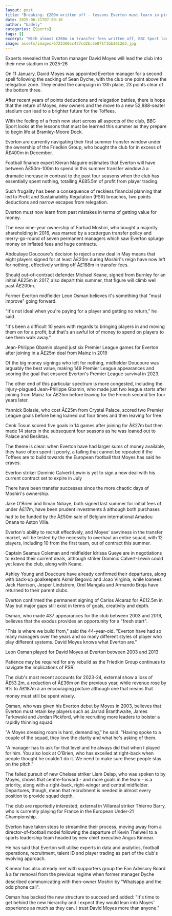 ```yaml
---
layout: post
title: "Breaking: £200m written off - lessons Everton must learn in pivotal summer"
date: 2025-06-21T07:50:10
author: "badely"
categories: [Sports]
tags: []
excerpt: "With almost £200m in transfer fees written off, BBC Sport looks at the lessons Everton need to learn this summer."
image: assets/images/6723360cc427cd2bc3e071f1bb3612d3.jpg
---
```


Experts revealed that Everton manager David Moyes will lead the club into their new stadium in 2025-26

On 11 January, David Moyes was appointed Everton manager for a second spell following the sacking of Sean Dyche, with the club one point above the relegation zone. They ended the campaign in 13th place, 23 points clear of the bottom three.

After recent years of points deductions and relegation battles, there is hope that the return of Moyes, new owners and the move to a new 52,888-seater stadium can lead to a brighter future for the Toffees. 

With the feeling of a fresh new start across all aspects of the club, BBC Sport looks at the lessons that must be learned this summer as they prepare to begin life at Bramley-Moore Dock. 

Everton are currently navigating their first summer transfer window under the ownership of the Friedkin Group, who bought the club for in excess of Â£400m in December.

Football finance expert Kieran Maguire estimates that Everton will have between Â£50m-100m to spend in this summer transfer window â a dramatic increase in contrast to the past four seasons when the club has essentially spent nothing, totalling Â£85.5m of profit from player trading.

Such frugality has been a consequence of reckless financial planning that led to Profit and Sustainability Regulation (PSR) breaches, two points deductions and narrow escapes from relegation.

Everton must now learn from past mistakes in terms of getting value for money.

The near nine-year ownership of Farhad Moshiri, who bought a majority shareholding in 2016, was marred by a scattergun transfer policy and merry-go-round of seven permanent managers which saw Everton splurge money on inflated fees and huge contracts.

Abdoulaye Doucoure's decision to reject a new deal in May means that eight players signed for at least Â£20m during Moshiri's reign have now left for nothing, effectively writing off Â£188m in transfer fees. 

Should out-of-contract defender Michael Keane, signed from Burnley for an initial Â£25m in 2017, also depart this summer, that figure will climb well past Â£200m.

Former Everton midfielder Leon Osman believes it's something that "must improve" going forward. 

"It's not ideal when you're paying for a player and getting no return," he said. 

"It's been a difficult 10 years with regards to bringing players in and moving them on for a profit, but that's an awful lot of money to spend on players to see them walk away." 

Jean-Philippe Gbamin played just six Premier League games for Everton after joining in a Â£25m deal from Mainz in 2019

Of the big money signings who left for nothing, midfielder Doucoure was arguably the best value, making 149 Premier League appearances and scoring the goal that ensured Everton's Premier League survival in 2023.

The other end of this particular spectrum is more congested, including the injury-plagued Jean-Philippe Gbamin, who made just two league starts after joining from Mainz for Â£25m before leaving for the French second tier four years later.

Yannick Bolasie, who cost Â£25m from Crystal Palace, scored two Premier League goals before being loaned out four times and then leaving for free.

Cenk Tosun scored five goals in 14 games after joining for Â£27m but then made 14 starts in the subsequent four seasons as he was loaned out to Palace and Besiktas.

The theme is clear: when Everton have had larger sums of money available, they have often spent it poorly, a failing that cannot be repeated if the Toffees are to build towards the European football that Moyes has said he craves.

Everton striker Dominic Calvert-Lewin is yet to sign a new deal with his current contract set to expire in July 

There have been transfer successes since the more chaotic days of Moshiri's ownership. 

Jake O'Brien and Iliman Ndiaye, both signed last summer for initial fees of under Â£17m, have been prudent investments â although both purchases had to be funded by the Â£50m sale of Belgium international Amadou Onana to Aston Villa.

Everton's ability to recruit effectively, and Moyes' savviness in the transfer market, will be tested by the necessity to overhaul an entire squad, with 12 players, including 10 from the first team, out of contract this summer.

Captain Seamus Coleman and midfielder Idrissa Gueye are in negotiations to extend their current deals, although striker Dominic Calvert-Lewin could yet leave the club, along with Keane.

Ashley Young and Doucoure have already confirmed their departures, along with back-up goalkeepers Asmir Begovic and Joao Virginia, while loanees Jack Harrison, Jesper Lindstrom, Orel Mangala and Armando Broja have returned to their parent clubs.

Everton confirmed the permanent signing of Carlos Alcaraz for Â£12.5m in May but major gaps still exist in terms of goals, creativity and depth.

Osman, who made 437 appearances for the club between 2003 and 2016, believes that the exodus provides an opportunity for a "fresh start". 

"This is where we build from," said the 44-year-old. "Everton have had so many managers over the years and so many different styles of player who play different systems. David Moyes knows what Everton are." 

Leon Osman played for David Moyes at Everton between 2003 and 2013 

Patience may be required for any rebuild as the Friedkin Group continues to navigate the implications of PSR. 

The club's most recent accounts for 2023-24, external show a loss of Â£53.2m, a reduction of Â£36m on the previous year, while revenue rose by 9% to Â£187m â an encouraging picture although one that means that money must still be spent wisely.

Osman, who was given his Everton debut by Moyes in 2003, believes that Everton must retain key players such as Jarrad Branthwaite, James Tarkowski and Jordan Pickford, while recruiting more leaders to bolster a rapidly thinning squad.

"A Moyes dressing room is hard, demanding," he said. "Having spoke to a couple of the squad, they love the clarity and what he's asking of them. 

"A manager has to ask for that level and he always did that when I played for him. You also look at O'Brien, who has excelled at right-back when people thought he couldn't do it. We need to make sure these people stay on the pitch."

The failed pursuit of new Chelsea striker Liam Delap, who was spoken to by Moyes, shows that centre-forward - and more goals in the team - is a priority, along with a right-back, right-winger and central midfielder. Departures, though, mean that recruitment is needed in almost every position to provide squad depth.

The club are reportedly interested, external in Villareal striker Thierno Barry, who is currently playing for France in the European Under-21 Championship.

Everton have taken steps to streamline their process, moving away from a director-of-football model following the departure of Kevin Thelwell to a sports leadership team headed by new chief executive Angus Kinnear.

He has said that Everton will utilise experts in data and analytics, football operations, recruitment, talent ID and player trading as part of the club's evolving approach.

Kinnear has also already met with supporters group the Fan Advisory Board â a far removal from the previous regime when former manager Dyche described communicating with then-owner Moshiri by "Whatsapp and the odd phone call". 

Osman has backed the new structure to succeed and added: "It's time to get behind the new hierarchy and I expect they would lean into Moyes' experience as much as they can. I trust David Moyes more than anyone."  

